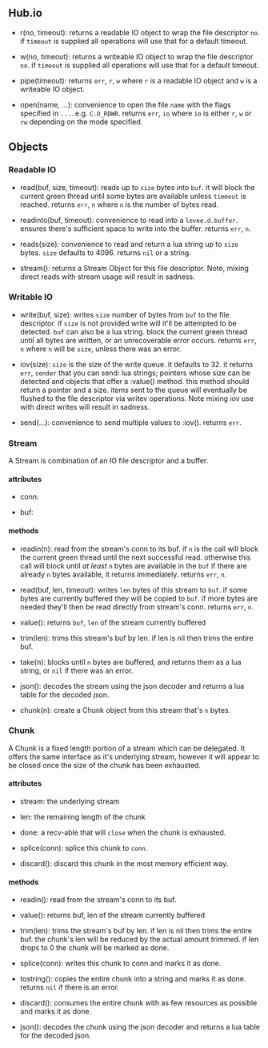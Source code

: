 ## Hub.io

* r(no, timeout):
  returns a readable IO object to wrap the file descriptor `no`. if `timeout`
  is supplied all operations will use that for a default timeout.

* w(no, timeout):
  returns a writeable IO object to wrap the file descriptor `no`. if `timeout`
  is supplied all operations will use that for a default timeout.

* pipe(timeout):
  returns `err`, `r`, `w` where `r` is a readable IO object and `w` is a
  writeable IO object.

* open(name, ...):
  convenience to open the file `name` with the flags specified in `...`. e.g.
  `C.O_RDWR`. returns `err`, `io` where `io` is either `r`, `w` or `rw`
  depending on the mode specified.

## Objects

### Readable IO

* read(buf, size, timeout):
  reads up to `size` bytes into `buf`. it will block the current green thread
  until some bytes are available unless `timeout` is reached. returns `err`,
  `n` where `n` is the number of bytes read.

* readinto(buf, timeout):
  convenience to read into a `levee.d.buffer`. ensures there's sufficient space
  to write into the buffer. returns `err`, `n`.

* reads(size):
  convenience to read and return a lua string up to `size` bytes. `size`
  defaults to 4096. returns `nil` or a string.

* stream():
  returns a Stream Object for this file descriptor. Note, mixing direct reads
  with stream usage will result in sadness.

### Writable IO

* write(buf, size):
  writes `size` number of bytes from `buf` to the file descriptor. if `size` is
  not provided write will it'll be attempted to be detected. `buf` can also be
  a lua string.  block the current green thread until all bytes are written, or
  an unrecoverable error occurs. returns `err`, `n` where `n` will be `size`,
  unless there was an error.

* iov(size):
  `size` is the size of the write queue. it defaults to 32.  it returns `err`,
  `sender` that you can send: lua strings; pointers whose size can be detected
  and objects that offer a :value() method. this method should return a pointer
  and a size. items sent to the queue will eventually be flushed to the file
  descriptor via writev operations. Note mixing iov use with direct writes will
  result in sadness.

* send(...):
  convenience to send multiple values to :iov(). returns `err`.

### Stream

A Stream is combination of an IO file descriptor and a buffer.

#### attributes

* conn:

* buf:

#### methods

* readin(n):
  read from the stream's conn to its buf. if `n` is the call will block the
  current green thread until the next successful read. otherwise this call will
  block until *at least* `n` bytes are available in the `buf` if there are
  already `n` bytes available, it returns immediately. returns `err`, `n`.

* read(buf, len, timeout):
  writes `len` bytes of this stream to `buf`. if some bytes are currently
  buffered they will be copied to `buf`. if more bytes are needed they'll then
  be read directly from stream's conn. returns `err`, `n`.

* value():
  returns `buf`, `len` of the stream currently buffered

* trim(len):
  trims this stream's buf by len. if len is nil then trims the entire buf.

* take(n):
  blocks until `n` bytes are buffered, and returns them as a lua string, or
  `nil` if there was an error.

* json():
  decodes the stream using the json decoder and returns a lua table for the
  decoded json.

* chunk(n):
  create a Chunk object from this stream that's `n` bytes.


### Chunk

A Chunk is a fixed length portion of a stream which can be delegated. It offers
the same interface as it's underlying stream, however it will appear to be
closed once the size of the chunk has been exhausted.

#### attributes

* stream:
  the underlying stream

* len:
  the remaining length of the chunk

* done:
  a recv-able that will `close` when the chunk is exhausted.

* splice(conn):
  splice this chunk to `conn`.

* discard():
  discard this chunk in the most memory efficient way.

#### methods

* readin():
  read from the stream's conn to its buf.

* value():
  returns buf, len of the stream currently buffered

* trim(len):
  trims the stream's buf by len. if len is nil then trims the entire buf. the
  chunk's len will be reduced by the actual amount trimmed. if len drops to 0
  the chunk will be marked as done.

* splice(conn):
  writes this chunk to conn and marks it as done.

* tostring():
  copies the entire chunk into a string and marks it as done. returns `nil` if
  there is an error.

* discard():
  consumes the entire chunk with as few resources as possible and marks it as
  done.

* json():
  decodes the chunk using the json decoder and returns a lua table for the
  decoded json.
